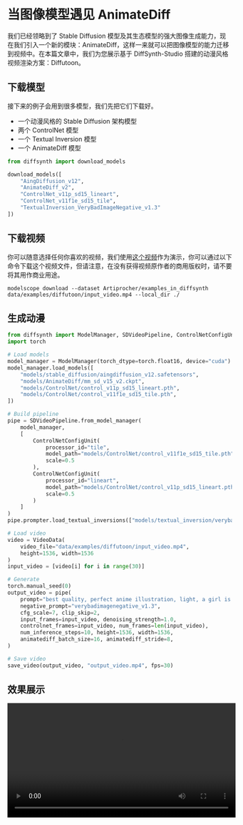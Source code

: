 # 当图像模型遇见 AnimateDiff

我们已经领略到了 Stable Diffusion 模型及其生态模型的强大图像生成能力，现在我们引入一个新的模块：AnimateDiff，这样一来就可以把图像模型的能力迁移到视频中。在本篇文章中，我们为您展示基于 DiffSynth-Studio 搭建的动漫风格视频渲染方案：Diffutoon。

## 下载模型

接下来的例子会用到很多模型，我们先把它们下载好。

* 一个动漫风格的 Stable Diffusion 架构模型
* 两个 ControlNet 模型
* 一个 Textual Inversion 模型
* 一个 AnimateDiff 模型

```python
from diffsynth import download_models

download_models([
    "AingDiffusion_v12",
    "AnimateDiff_v2",
    "ControlNet_v11p_sd15_lineart",
    "ControlNet_v11f1e_sd15_tile",
    "TextualInversion_VeryBadImageNegative_v1.3"
])
```

## 下载视频

你可以随意选择任何你喜欢的视频，我们使用[这个视频](https://www.bilibili.com/video/BV1iG411a7sQ)作为演示，你可以通过以下命令下载这个视频文件，但请注意，在没有获得视频原作者的商用版权时，请不要将其用作商业用途。

```
modelscope download --dataset Artiprocher/examples_in_diffsynth data/examples/diffutoon/input_video.mp4 --local_dir ./
```

## 生成动漫

```python
from diffsynth import ModelManager, SDVideoPipeline, ControlNetConfigUnit, VideoData, save_video
import torch

# Load models
model_manager = ModelManager(torch_dtype=torch.float16, device="cuda")
model_manager.load_models([
    "models/stable_diffusion/aingdiffusion_v12.safetensors",
    "models/AnimateDiff/mm_sd_v15_v2.ckpt",
    "models/ControlNet/control_v11p_sd15_lineart.pth",
    "models/ControlNet/control_v11f1e_sd15_tile.pth",
])

# Build pipeline
pipe = SDVideoPipeline.from_model_manager(
    model_manager,
    [
        ControlNetConfigUnit(
            processor_id="tile",
            model_path="models/ControlNet/control_v11f1e_sd15_tile.pth",
            scale=0.5
        ),
        ControlNetConfigUnit(
            processor_id="lineart",
            model_path="models/ControlNet/control_v11p_sd15_lineart.pth",
            scale=0.5
        )
    ]
)
pipe.prompter.load_textual_inversions(["models/textual_inversion/verybadimagenegative_v1.3.pt"])

# Load video
video = VideoData(
    video_file="data/examples/diffutoon/input_video.mp4",
    height=1536, width=1536
)
input_video = [video[i] for i in range(30)]

# Generate
torch.manual_seed(0)
output_video = pipe(
    prompt="best quality, perfect anime illustration, light, a girl is dancing, smile, solo",
    negative_prompt="verybadimagenegative_v1.3",
    cfg_scale=7, clip_skip=2,
    input_frames=input_video, denoising_strength=1.0,
    controlnet_frames=input_video, num_frames=len(input_video),
    num_inference_steps=10, height=1536, width=1536,
    animatediff_batch_size=16, animatediff_stride=8,
)

# Save video
save_video(output_video, "output_video.mp4", fps=30)
```

## 效果展示

<video width="512" height="256" controls>
  <source src="https://github.com/Artiprocher/DiffSynth-Studio/assets/35051019/b54c05c5-d747-4709-be5e-b39af82404dd" type="video/mp4">
您的浏览器不支持Video标签。
</video>
